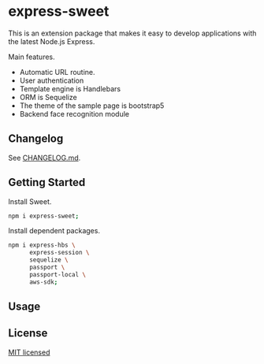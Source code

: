 # express-sweet

This is an extension package that makes it easy to develop applications with the latest Node.js Express.  

Main features.  

- Automatic URL routine.
- User authentication
- Template engine is Handlebars
- ORM is Sequelize
- The theme of the sample page is bootstrap5
- Backend face recognition module

## Changelog

See [CHANGELOG.md](./CHANGELOG.md).

## Getting Started

Install Sweet.  

```sh
npm i express-sweet;
```

Install dependent packages.  

```sh
npm i express-hbs \
      express-session \
      sequelize \
      passport \
      passport-local \
      aws-sdk;
```



## Usage

## License

[MIT licensed](./LICENSE.txt)